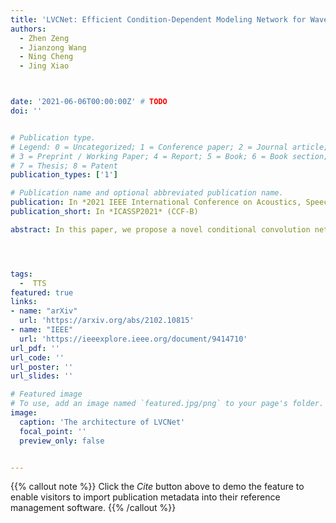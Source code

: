 ```yaml
---
title: 'LVCNet: Efficient Condition-Dependent Modeling Network for Waveform Generation'
authors:
  - Zhen Zeng
  - Jianzong Wang
  - Ning Cheng
  - Jing Xiao



date: '2021-06-06T00:00:00Z' # TODO
doi: ''


# Publication type.
# Legend: 0 = Uncategorized; 1 = Conference paper; 2 = Journal article;
# 3 = Preprint / Working Paper; 4 = Report; 5 = Book; 6 = Book section;
# 7 = Thesis; 8 = Patent
publication_types: ['1']

# Publication name and optional abbreviated publication name.
publication: In *2021 IEEE International Conference on Acoustics, Speech and Signal Processing*
publication_short: In *ICASSP2021* (CCF-B)

abstract: In this paper, we propose a novel conditional convolution network, named location-variable convolution, to model the dependencies of the waveform sequence. Different from the use of unified convolution kernels in WaveNet to capture the dependencies of arbitrary waveform, the location-variable convolution uses convolution kernels with different coefficients to perform convolution operations on different waveform intervals, where the coefficients of kernels is predicted according to conditioning acoustic features, such as Mel-spectrograms. Based on location-variable convolutions, we design LVCNet for waveform generation, and apply it in Parallel WaveGAN to design more efficient vocoder. Experiments on the LJSpeech dataset show that our proposed model achieves a four-fold increase in synthesis speed compared to the original Parallel WaveGAN without any degradation in sound quality, which verifies the effectiveness of location-variable convolutions.




tags:
  -  TTS
featured: true
links:
- name: "arXiv"
  url: 'https://arxiv.org/abs/2102.10815'
- name: "IEEE"
  url: 'https://ieeexplore.ieee.org/document/9414710'
url_pdf: ''
url_code: ''
url_poster: ''
url_slides: ''

# Featured image
# To use, add an image named `featured.jpg/png` to your page's folder.
image:
  caption: 'The architecture of LVCNet'
  focal_point: ''
  preview_only: false


---
```


{{% callout note %}}
Click the _Cite_ button above to demo the feature to enable visitors to import publication metadata into their reference management software.
{{% /callout %}}

